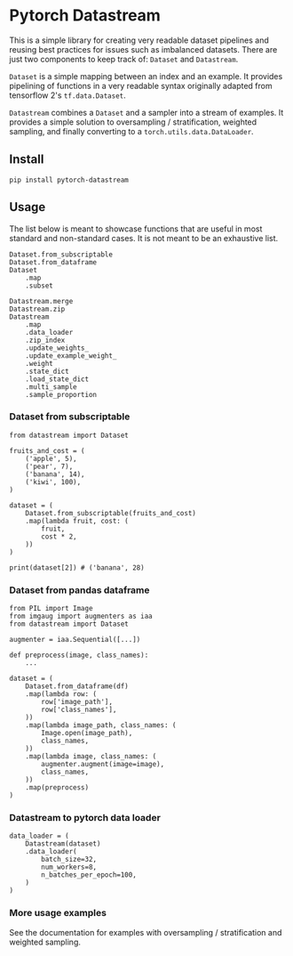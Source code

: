 # Pytorch Datastream

This is a simple library for creating very readable dataset pipelines and
reusing best practices for issues such as imbalanced datasets. There are
just two components to keep track of: ``Dataset`` and ``Datastream``.

``Dataset`` is a simple mapping between an index and an example. It provides 
pipelining of functions in a very readable syntax originally adapted from
tensorflow 2's ``tf.data.Dataset``.

``Datastream`` combines a ``Dataset`` and a sampler into a stream of examples.
It provides a simple solution to oversampling / stratification, weighted
sampling, and finally converting to a ``torch.utils.data.DataLoader``.

## Install

    pip install pytorch-datastream

## Usage

The list below is meant to showcase functions that are useful in most standard
and non-standard cases. It is not meant to be an exhaustive list.

    Dataset.from_subscriptable
    Dataset.from_dataframe
    Dataset
        .map
        .subset

    Datastream.merge
    Datastream.zip
    Datastream
        .map
        .data_loader
        .zip_index
        .update_weights_
        .update_example_weight_
        .weight
        .state_dict
        .load_state_dict
        .multi_sample
        .sample_proportion

### Dataset from subscriptable

    from datastream import Dataset

    fruits_and_cost = (
        ('apple', 5),
        ('pear', 7),
        ('banana', 14),
        ('kiwi', 100),
    )

    dataset = (
        Dataset.from_subscriptable(fruits_and_cost)
        .map(lambda fruit, cost: (
            fruit,
            cost * 2,
        ))
    )

    print(dataset[2]) # ('banana', 28)

### Dataset from pandas dataframe

    from PIL import Image
    from imgaug import augmenters as iaa
    from datastream import Dataset

    augmenter = iaa.Sequential([...])

    def preprocess(image, class_names):
        ...

    dataset = (
        Dataset.from_dataframe(df)
        .map(lambda row: (
            row['image_path'],
            row['class_names'],
        ))
        .map(lambda image_path, class_names: (
            Image.open(image_path),
            class_names,
        ))
        .map(lambda image, class_names: (
            augmenter.augment(image=image),
            class_names,
        ))
        .map(preprocess)
    )

### Datastream to pytorch data loader

    data_loader = (
        Datastream(dataset)
        .data_loader(
            batch_size=32,
            num_workers=8,
            n_batches_per_epoch=100,
        )
    )

### More usage examples

See the documentation for examples with oversampling / stratification and
weighted sampling.
